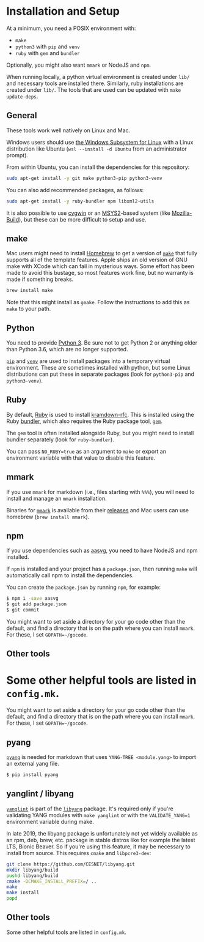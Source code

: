 # Installation and Setup

At a minimum, you need a POSIX environment with:

* `make`
* `python3` with `pip` and `venv`
* `ruby` with `gem` and `bundler`

Optionally, you might also want `mmark` or NodeJS and `npm`.

When running locally, a python virtual environment is created under `lib/` and
necessary tools are installed there.  Similarly, ruby installations are created
under `lib/`.  The tools that are used can be updated with `make update-deps`.


## General

These tools work well natively on Linux and Mac.

Windows users should use [the Windows Subsystem for
Linux](https://docs.microsoft.com/en-us/windows/wsl/install) with a Linux
distribution like Ubuntu (`wsl --install -d Ubuntu` from an administrator
prompt).

From within Ubuntu, you can install the dependencies for this repository:

```sh
sudo apt-get install -y git make python3-pip python3-venv
```

You can also add recommended packages, as follows:

```sh
sudo apt-get install -y ruby-bundler npm libxml2-utils
```

It is also possible to use [cygwin](https://cygwin.org/) or an
[MSYS2](https://www.msys2.org/)-based system (like
[Mozilla-Build](https://wiki.mozilla.org/MozillaBuild)), but these can be more
difficult to setup and use.


## make

Mac users might need to install [Homebrew](https://brew.sh) to get a version of
[`make`](https://www.gnu.org/software/make/) that fully supports all of the template
features.  Apple ships an old version of GNU make with XCode which can fail in
mysterious ways.  Some effort has been made to avoid this bustage, so most
features work fine, but no warranty is made if something breaks.

```sh
brew install make
```

Note that this might install as `gmake`.  Follow the instructions to add this as
`make` to your path.


## Python

You need to provide [Python 3](https://www.python.org/). Be sure not to get
Python 2 or anything older than Python 3.6, which are no longer supported.

[`pip`](https://pip.pypa.io/en/stable/installing/) and
[`venv`](https://docs.python.org/3/library/venv.html) are used to install
packages into a temporary virtual environment.  These are sometimes installed
with python, but some Linux distributions can put these in separate packages
(look for `python3-pip` and `python3-venv`).


## Ruby

By default, [Ruby](https://www.ruby-lang.org/) is used to install
[kramdown-rfc](https://github.com/cabo/kramdown-rfc).  This is installed using
the Ruby [bundler](https://bundler.io/), which also requires the Ruby package
tool, [`gem`](https://rubygems.org/).

The `gem` tool is often installed alongside Ruby, but you might need to install
bundler separately (look for `ruby-bundler`).

You can pass `NO_RUBY=true` as an argument to `make` or export an environment
variable with that value to disable this feature.


## mmark

If you use `mmark` for markdown (i.e., files starting with `%%%`), you will need
to install and manage an `mmark` installation.

Binaries for [`mmark`](https://github.com/mmarkdown/mmark) is available from
their [releases](https://github.com/mmarkdown/mmark/releases) and Mac users can
use homebrew (`brew install mmark`).


## npm

If you use dependencies such as [aasvg](https://github.com/martinthomson/aasvg),
you need to have NodeJS and npm installed.

If `npm` is installed and your project has a `package.json`, then running `make`
will automatically call npm to install the dependencies.

You can create the `package.json` by running `npm`, for example:

```sh
$ npm i -save aasvg
$ git add package.json
$ git commit
```

You might want to set aside a directory for your go code other than the default,
and find a directory that is on the path where you can install `mmark`.  For
these, I set `GOPATH=~/gocode`.


## Other tools

Some other helpful tools are listed in `config.mk`.
=======

You might want to set aside a directory for your go code other than the default,
and find a directory that is on the path where you can install `mmark`.  For
these, I set `GOPATH=~/gocode`.


## pyang

[`pyang`](https://github.com/mbj4668/pyang) is needed for markdown that uses `YANG-TREE <module.yang>` to import an external yang file.

```sh
$ pip install pyang
```


## yanglint / libyang

[`yanglint`](https://github.com/CESNET/libyang/tree/master/tools/lint) is part of the [`libyang`](https://github.com/CESNET/libyang) package.  It's required only if you're validating YANG modules with `make yanglint` or with the `VALIDATE_YANG=1` environment variable during make.

In late 2019, the libyang package is unfortunately not yet widely available as an rpm, deb, brew, etc. package in stable distros like for example the latest LTS, Bionic Beaver.  So if you're using this feature, it may be necessary to install from source.  This requires `cmake` and `libpcre3-dev`:

```sh
git clone https://github.com/CESNET/libyang.git
mkdir libyang/build
pushd libyang/build
cmake -DCMAKE_INSTALL_PREFIX=/ ..
make
make install
popd
```


## Other tools

Some other helpful tools are listed in `config.mk`.
